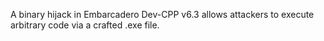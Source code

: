 A binary hijack in Embarcadero Dev-CPP v6.3 allows attackers to execute arbitrary code via a crafted .exe file.
